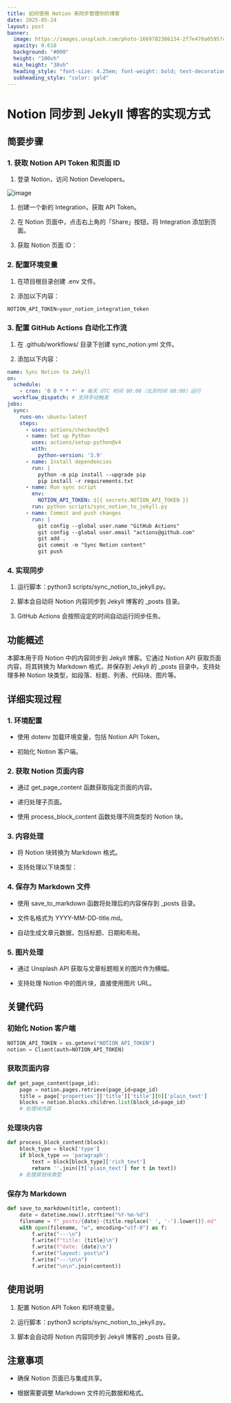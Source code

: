 ```yaml
---
title: 如何使用 Notion 来同步管理你的博客
date: 2025-05-24
layout: post
banner:
  image: https://images.unsplash.com/photo-1669782386134-2f7e470a0595?crop=entropy&cs=tinysrgb&fit=max&fm=jpg&ixid=M3w2OTIwMzJ8MHwxfHJhbmRvbXx8fHx8fHx8fDE3NDgxMDM4NjJ8&ixlib=rb-4.1.0&q=80&w=1080
  opacity: 0.618
  background: "#000"
  height: "100vh"
  min_height: "38vh"
  heading_style: "font-size: 4.25em; font-weight: bold; text-decoration: underline"
  subheading_style: "color: gold"
---
```


# Notion 同步到 Jekyll 博客的实现方式

## 简要步骤

### 1. 获取 Notion API Token 和页面 ID

1. 登录 Notion，访问 Notion Developers。

![image](https://prod-files-secure.s3.us-west-2.amazonaws.com/a7a0cc5a-89b9-4cda-8686-1fba0ca52f40/d19c1afe-dea5-4312-9333-786b0ba83054/image.png?X-Amz-Algorithm=AWS4-HMAC-SHA256&X-Amz-Content-Sha256=UNSIGNED-PAYLOAD&X-Amz-Credential=ASIAZI2LB4664ZVYS3F6%2F20250524%2Fus-west-2%2Fs3%2Faws4_request&X-Amz-Date=20250524T162422Z&X-Amz-Expires=3600&X-Amz-Security-Token=IQoJb3JpZ2luX2VjEFAaCXVzLXdlc3QtMiJGMEQCIAnXOeOyCsSyIyUXyPPvmdcqldQrvyd%2F%2FWv2V%2B597UF6AiBSG5hNbbmoDOAogu%2BTI4lusP%2FTm8awtGc2Ip73zTcdkir%2FAwgZEAAaDDYzNzQyMzE4MzgwNSIM1M5tUjvV8zkzwb2vKtwDxfBS%2FoRDE4PJ%2B9Qn%2Bpp2SYl4Nnq%2F2tHQcy2xpl6ORdXzdbuEbKeTGnb7KP1SxmVY%2BUgyREHImEVZhN3UXh7NzlFGgTj7uWYVCVld4Mji%2F%2FEvn0XPERN1UPKd3joOedIsguWuJdvQTK48yGvDyF8CPuEuOGKbrvTznMZ9N3W01zCeD3qWhfM7SkoDbUeWalk5usWgmCXGyjCPq3TJob%2B1y84sp0i%2BhSQcm7G1gBF13%2BtH%2FWJ1BSo6MVDxOHjeHCyCfRv9ODGC35DHaoe2hG9lrDIF2SExiyI5cZokNoaGxDRTtVBO5rHrawg6Q%2F9zBwhRCN6a1eefoOFw1zC3ulUvFVrHsAfS4BAmNkUQs7oE6RQ6RJMRH3aK5Ld6fJgfy9pY54UfN%2BD703LHb9pahyoK%2FiDg%2BCjV6ombiaJVFnsVLUzUrA49v0gISA8pJKTLprCVdhftHQCbnNyhSsfa2rgZbA0gF6byaCJw1%2Fv4cy9D88KR%2Bi7gQ0e6Wq8whA7ZsTOrMqtpSGBnhHp8WR%2FMRGFXfTz5xU9xCQDO5hf4nOovvLgnzqm4BbDTzM2JXGSky6MElym8Gtwm9vpoHeAcaGbI6dvXVRBlv2EfnSLlgQNXkg7kYsy5H21kwTa2JsYwwc3HwQY6pgG4vAa%2Ft%2BLf%2BiSaVmKft%2FnlhL8CFBl42RMyF6O3snGuCw4C%2BDMGDuH1yxuQCc1aZrJ5K9GIFNz7eS150Te9PioTURy9nQYTy%2FecXQetIoDae7hiHvOSgnKRul6hhAKnWk5NAWxALRF2sfthPp4MAMroXsJtjhhMCOeSg22MGRCIhlkcOBfWi8aMrK%2BbxU3ZwGAuwXMw6ac%2FAfq%2BPFzVbvxuKdwCKRUY&X-Amz-Signature=359f24c649849ea3de36f7c0eed4d688f064d9dd17e4e2914f3249f4f23d012f&X-Amz-SignedHeaders=host&x-id=GetObject)

1. 创建一个新的 Integration，获取 API Token。

1. 在 Notion 页面中，点击右上角的「Share」按钮，将 Integration 添加到页面。

1. 获取 Notion 页面 ID：


### 2. 配置环境变量

1. 在项目根目录创建 .env 文件。

1. 添加以下内容：

```javascript
NOTION_API_TOKEN=your_notion_integration_token
```

### 3. 配置 GitHub Actions 自动化工作流

1. 在 .github/workflows/ 目录下创建 sync_notion.yml 文件。

1. 添加以下内容：

```yaml
name: Sync Notion to Jekyll
on:
  schedule:
    - cron: '0 0 * * *' # 每天 UTC 时间 00:00（北京时间 08:00）运行
  workflow_dispatch: # 支持手动触发
jobs:
  sync:
    runs-on: ubuntu-latest
    steps:
      - uses: actions/checkout@v3
      - name: Set up Python
        uses: actions/setup-python@v4
        with:
          python-version: '3.9'
      - name: Install dependencies
        run: |
          python -m pip install --upgrade pip
          pip install -r requirements.txt
      - name: Run sync script
        env:
          NOTION_API_TOKEN: ${{ secrets.NOTION_API_TOKEN }}
        run: python scripts/sync_notion_to_jekyll.py
      - name: Commit and push changes
        run: |
          git config --global user.name "GitHub Actions"
          git config --global user.email "actions@github.com"
          git add .
          git commit -m "Sync Notion content"
          git push
```

### 4. 实现同步

1. 运行脚本：python3 scripts/sync_notion_to_jekyll.py。

1. 脚本会自动将 Notion 内容同步到 Jekyll 博客的 _posts 目录。

1. GitHub Actions 会按照设定的时间自动运行同步任务。

## 功能概述

本脚本用于将 Notion 中的内容同步到 Jekyll 博客。它通过 Notion API 获取页面内容，将其转换为 Markdown 格式，并保存到 Jekyll 的 _posts 目录中。支持处理多种 Notion 块类型，如段落、标题、列表、代码块、图片等。

## 详细实现过程

### 1. 环境配置

- 使用 dotenv 加载环境变量，包括 Notion API Token。

- 初始化 Notion 客户端。

### 2. 获取 Notion 页面内容

- 通过 get_page_content 函数获取指定页面的内容。

- 递归处理子页面。

- 使用 process_block_content 函数处理不同类型的 Notion 块。

### 3. 内容处理

- 将 Notion 块转换为 Markdown 格式。

- 支持处理以下块类型：


### 4. 保存为 Markdown 文件

- 使用 save_to_markdown 函数将处理后的内容保存到 _posts 目录。

- 文件名格式为 YYYY-MM-DD-title.md。

- 自动生成文章元数据，包括标题、日期和布局。

### 5. 图片处理

- 通过 Unsplash API 获取与文章标题相关的图片作为横幅。

- 支持处理 Notion 中的图片块，直接使用图片 URL。

## 关键代码

### 初始化 Notion 客户端

```python
NOTION_API_TOKEN = os.getenv("NOTION_API_TOKEN")
notion = Client(auth=NOTION_API_TOKEN)
```

### 获取页面内容

```python
def get_page_content(page_id):
    page = notion.pages.retrieve(page_id=page_id)
    title = page['properties']['title']['title'][0]['plain_text']
    blocks = notion.blocks.children.list(block_id=page_id)
    # 处理块内容
```

### 处理块内容

```python
def process_block_content(block):
    block_type = block['type']
    if block_type == 'paragraph':
        text = block[block_type]['rich_text']
        return ''.join([t['plain_text'] for t in text])
    # 处理其他块类型
```

### 保存为 Markdown

```python
def save_to_markdown(title, content):
    date = datetime.now().strftime("%Y-%m-%d")
    filename = f"_posts/{date}-{title.replace(' ', '-').lower()}.md"
    with open(filename, "w", encoding="utf-8") as f:
        f.write("---\n")
        f.write(f"title: {title}\n")
        f.write(f"date: {date}\n")
        f.write("layout: post\n")
        f.write("---\n\n")
        f.write("\n\n".join(content))
```

## 使用说明

1. 配置 Notion API Token 和环境变量。

1. 运行脚本：python3 scripts/sync_notion_to_jekyll.py。

1. 脚本会自动将 Notion 内容同步到 Jekyll 博客的 _posts 目录。

## 注意事项

- 确保 Notion 页面已与集成共享。

- 根据需要调整 Markdown 文件的元数据和格式。